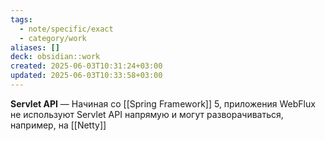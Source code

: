 ```yaml
---
tags:
  - note/specific/exact
  - category/work
aliases: []
deck: obsidian::work
created: 2025-06-03T10:31:24+03:00
updated: 2025-06-03T10:33:58+03:00
---
```


**Servlet API**
—
Начиная со [[Spring Framework]] 5, приложения WebFlux не используют Servlet API напрямую и могут разворачиваться, например, на [[Netty]]
